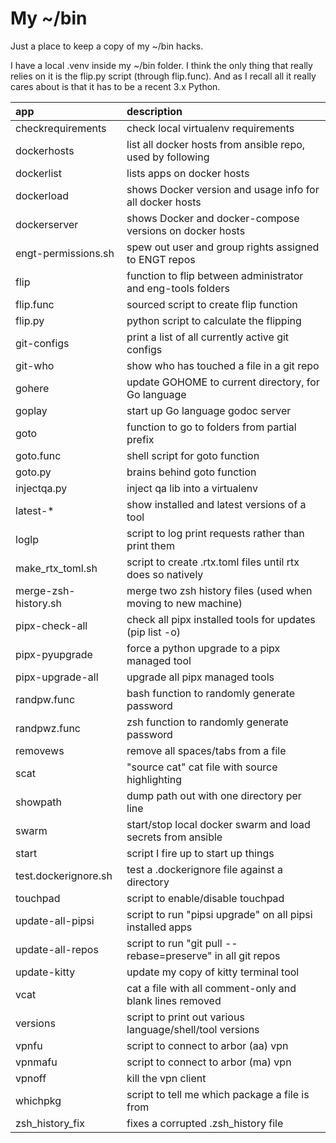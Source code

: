 # My ~/bin

Just a place to keep a copy of my ~/bin hacks.

I have a local .venv inside my ~/bin folder.  I think the only thing that really relies
on it is the flip.py script (through flip.func).  And as I recall all it really cares
about is that it has to be a recent 3.x Python.

| app                  | description                                                   |
|:---------------------|:--------------------------------------------------------------|
| checkrequirements    | check local virtualenv requirements                           |
| dockerhosts          | list all docker hosts from ansible repo, used by following    |
| dockerlist           | lists apps on docker hosts                                    |
| dockerload           | shows Docker version and usage info for all docker hosts      |
| dockerserver         | shows Docker and docker-compose versions on docker hosts      |
| engt-permissions.sh  | spew out user and group rights assigned to ENGT repos         |
| flip                 | function to flip between administrator and eng-tools folders  |
| flip.func            | sourced script to create flip function                        |
| flip.py              | python script to calculate the flipping                       |
| git-configs          | print a list of all currently active git configs              |
| git-who              | show who has touched a file in a git repo                     |
| gohere               | update GOHOME to current directory, for Go language           |
| goplay               | start up Go language godoc server                             |
| goto                 | function to go to folders from partial prefix                 |
| goto.func            | shell script for goto function                                |
| goto.py              | brains behind goto function                                   |
| injectqa.py          | inject qa lib into a virtualenv                               |
| latest-*             | show installed and latest versions of a tool                  |
| loglp                | script to log print requests rather than print them           |
| make_rtx_toml.sh     | script to create .rtx.toml files until rtx does so natively   |
| merge-zsh-history.sh | merge two zsh history files (used when moving to new machine) |
| pipx-check-all       | check all pipx installed tools for updates (pip list -o)      |
| pipx-pyupgrade       | force a python upgrade to a pipx managed tool                 |
| pipx-upgrade-all     | upgrade all pipx managed tools                                |
| randpw.func          | bash function to randomly generate password                   |
| randpwz.func         | zsh function to randomly generate password                    |
| removews             | remove all spaces/tabs from a file                            |
| scat                 | "source cat" cat file with source highlighting                |
| showpath             | dump path out with one directory per line                     |
| swarm                | start/stop local docker swarm and load secrets from ansible   |
| start                | script I fire up to start up things                           |
| test.dockerignore.sh | test a .dockerignore file against a directory                 |
| touchpad             | script to enable/disable touchpad                             |
| update-all-pipsi     | script to run "pipsi upgrade" on all pipsi installed apps     |
| update-all-repos     | script to run "git pull --rebase=preserve" in all git repos   |
| update-kitty         | update my copy of kitty terminal tool                         |
| vcat                 | cat a file with all comment-only and blank lines removed      |
| versions             | script to print out various language/shell/tool versions      |
| vpnfu                | script to connect to arbor (aa) vpn                           |
| vpnmafu              | script to connect to arbor (ma) vpn                           |
| vpnoff               | kill the vpn client                                           |
| whichpkg             | script to tell me which package a file is from                |
| zsh_history_fix      | fixes a corrupted .zsh_history file                           |
